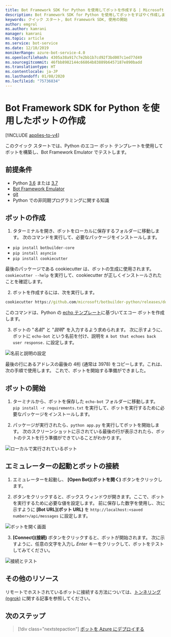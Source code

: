 ```yaml
---
title: Bot Framework SDK for Python を使用してボットを作成する | Microsoft Docs
description: Bot Framework SDK for Python を使用してボットをすばやく作成します。
keywords: クイック スタート, Bot Framework SDK, 使用の開始
author: emgrol
ms.author: kamrani
manager: kamrani
ms.topic: article
ms.service: bot-service
ms.date: 12/10/2019
monikerRange: azure-bot-service-4.0
ms.openlocfilehash: 4305a38a917c7e2bb1b7cd92f3bd007c1ed77d49
ms.sourcegitcommit: 46fbb8982144c66864b83889b6457187e890badd
ms.translationtype: HT
ms.contentlocale: ja-JP
ms.lasthandoff: 01/08/2020
ms.locfileid: "75736834"
---
```

# <a name="create-a-bot-with-the-bot-framework-sdk-for-python"></a>Bot Framework SDK for Python を使用したボットの作成

[!INCLUDE [applies-to-v4](../includes/applies-to.md)]

このクイック スタートでは、Python のエコー ボット テンプレートを使用してボットを構築し、Bot Framework Emulator でテストします。

## <a name="prerequisites"></a>前提条件
- Python [3.6](https://www.python.org/downloads/release/python-369/) または [3.7](https://www.python.org/downloads/release/python-375/)
- [Bot Framework Emulator](https://aka.ms/bot-framework-emulator-readme)
- [git](https://git-scm.com/)
- Python での非同期プログラミングに関する知識

## <a name="create-a-bot"></a>ボットの作成
1. タターミナルを開き、ボットをローカルに保存するフォルダーに移動します。 次のコマンドを実行して、必要なパッケージをインストールします。
- `pip install botbuilder-core`
- `pip install asyncio`
- `pip install cookiecutter`

最後のパッケージである cookiecutter は、ボットの生成に使用されます。 `cookiecutter --help` を実行して、cookiecutter が正しくインストールされたことを確認します。

2. ボットを作成するには、次を実行します。

```cmd
cookiecutter https://github.com/microsoft/botbuilder-python/releases/download/Templates/echo.zip
```

このコマンドは、Python の [echo テンプレート](https://github.com/microsoft/botbuilder-python/tree/master/generators/app/templates/echo)に基づいてエコー ボットを作成します。

3. ボットの "*名前*" と "*説明*" を入力するよう求められます。 次に示すように、ボットに `echo-bot` という名前を付け、説明を `A bot that echoes back user response.` に設定します。

![名前と説明の設定](../media/python/quickstart/set-name-description.png)

最後の行にあるアドレスの最後の 4桁 (通常は 3978) をコピーします。これは、次の手順で使用します。 これで、ボットを開始する準備ができました。

## <a name="start-you-bot"></a>ボットの開始
1. ターミナルから、ボットを保存した `echo-bot` フォルダーに移動します。 `pip install -r requirements.txt` を実行して、ボットを実行するために必要なパッケージをインストールします。

2. パッケージが実行されたら、`python app.py` を実行してボットを開始します。 次のスクリーンショットに示されている最後の行が表示されたら、ボットのテストを行う準備ができていることがわかります。

![ローカルで実行されているボット](../media/python/quickstart/bot-running-locally.png)

## <a name="start-the-emulator-and-connect-your-bot"></a>エミュレーターの起動とボットの接続
1. エミュレーターを起動し、 **[Open Bot]\(ボットを開く\)** ボタンをクリックします。

2. ボタンをクリックすると、ボックス ウィンドウが開きます。ここで、ボットを実行するために必要な値を設定します。 前に保存した数字を使用し、次に示すように **[Bot URL]\(ボット URL\)** を `http://localhost:<saved number>/api/messages` に設定します。

![ボットを開く画面](../media/python/quickstart/open-bot.png)

3. **[Connect]\(接続\)** ボタンをクリックすると、ボットが開始されます。 次に示すように、任意の文字を入力し *Enter* キーをクリックして、ボットをテストしてみてください。

![接続とテスト](../media/python/quickstart/connect-and-start.png)

## <a name="additional-resources"></a>その他のリソース
リモートでホストされているボットに接続する方法については、[トンネリング (ngrok)](https://github.com/Microsoft/BotFramework-Emulator/wiki/Tunneling-(ngrok)) に関する記事を参照してください。

## <a name="next-steps"></a>次のステップ

> [!div class="nextstepaction"]
> [ボットを Azure にデプロイする](../bot-builder-deploy-az-cli.md)

